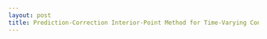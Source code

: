 ```yaml
---
layout: post
title: Prediction-Correction Interior-Point Method for Time-Varying Convex Optimization
---
```

